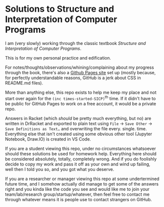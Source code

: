 # Solutions to Structure and Interpretation of Computer Programs

I am (very slowly) working through the classic textbook *Structure and Interpretation of Computer Programs*.

This is for my own personal practice and edification.

For notes/thoughts/observations/whining/complaining about my progress through the book, there's also a [Github Pages site](https://j-a-avery.github.io/sicp/) set up (mostly because, for perfectly understandable reasons, GitHub is a jerk about CSS in README.md files).

More than anything else, this repo exists to help me keep my place and not start over again for the `(inc times-started-SICP)`<sup>th</sup> time. If it didn't have to be public for GitHub Pages to work on a free account, it would be a private repo.

Answers in Racket (which *should* be pretty much everything, but no) are written in DrRacket and exported to plain text using `File` -> `Save Other` -> `Save Definitions as Text…` and overwriting the file every. single. time. Everything else that isn't created using some obvious other tool (Jupyter Notebook, Draw.IO) is created in VS Code.

If you are a student viewing this repo, under no circumstances whatsoever should these solutions be used for homework help. Everything here should be considered absolutely, totally, completely wrong. And if you do foolishly decide to copy my work and pass it off as your own and wind up failing, well then I told you so, and you got what you deserve.

If you are a researcher or manager viewing this repo at some undertermined future time, and I somehow actually did manage to get some of the answers right and you kinda like the code you see and would like me to join your team/lab/research group/startup/whatever, then feel free to contact me through whatever means it is people use to contact strangers on GitHub.

